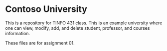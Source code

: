 # Contoso University

This is a repository for TINFO 431 class. This is an example university where one can view, modify, add, and delete student, professor, and courses information.

These files are for assignment 01.
